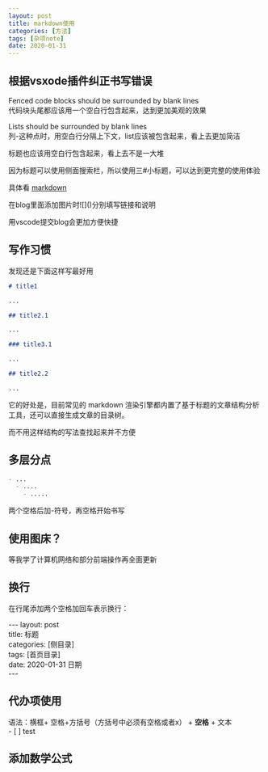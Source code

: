 ```yaml
---
layout: post
title: markdown使用
categories: [方法]
tags: [杂项note]
date: 2020-01-31
---
```


## 根据vsxode插件纠正书写错误  

Fenced code blocks should be surrounded by blank lines  
代码块头尾都应该用一个空白行包含起来，达到更加美观的效果

Lists should be surrounded by blank lines  
列\-这种点时，用空白行分隔上下文，list应该被包含起来，看上去更加简洁

标题也应该用空白行包含起来，看上去不是一大堆

因为标题可以使用侧面搜索栏，所以使用三\#小标题，可以达到更完整的使用体验

具体看
[markdown](https://www.jianshu.com/p/1e402922ee32)

在blog里面添加图片时\!\[\]\(\)分别填写链接和说明

用vscode提交blog会更加方便快捷
## 写作习惯

发现还是下面这样写最好用
```markdown
# title1

...

## title2.1

...

### title3.1

...

## title2.2

...

```

它的好处是，目前常见的 markdown 渲染引擎都内置了基于标题的文章结构分析工具，还可以直接生成文章的目录树。

而不用这样结构的写法查找起来并不方便

## 多层分点

```markdown
- ...
  - ....
    - .....
```

两个空格后加\-符号，再空格开始书写

## 使用图床？

等我学了计算机网络和部分前端操作再全面更新

## 换行

在行尾添加两个空格加回车表示换行：

\-\-\-
layout: post  
title: 标题  
categories: \[侧目录\]  
tags: \[首页目录\]  
date: 2020-01-31 日期    
\-\-\-


## 代办项使用

语法：横框+ 空格+方括号（方括号中必须有空格或者x） + **空格** + 文本  
\- \[ \] test

## 添加数学公式

